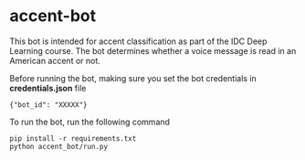 # accent-bot

This bot is intended for accent classification as part of the IDC Deep Learning course.
The bot determines whether a voice message is read in an American accent or not.

Before running the bot, making sure you set the bot credentials in **credentials.json** file
```shell
{"bot_id": "XXXXX"}
```

To run the bot, run the following command
```shell
pip install -r requirements.txt
python accent_bot/run.py
```